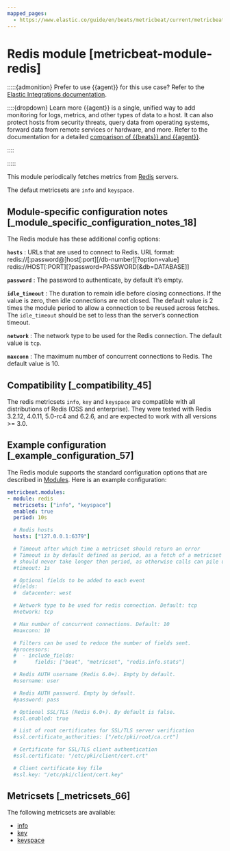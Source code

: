 ```yaml
---
mapped_pages:
  - https://www.elastic.co/guide/en/beats/metricbeat/current/metricbeat-module-redis.html
---
```


# Redis module [metricbeat-module-redis]

:::::{admonition} Prefer to use {{agent}} for this use case?
Refer to the [Elastic Integrations documentation](integration-docs://docs/reference/redis.md).

::::{dropdown} Learn more
{{agent}} is a single, unified way to add monitoring for logs, metrics, and other types of data to a host. It can also protect hosts from security threats, query data from operating systems, forward data from remote services or hardware, and more. Refer to the documentation for a detailed [comparison of {{beats}} and {{agent}}](docs-content://reference/ingestion-tools/fleet/index.md).

::::


:::::


This module periodically fetches metrics from [Redis](http://redis.io/) servers.

The defaut metricsets are `info` and `keyspace`.


## Module-specific configuration notes [_module_specific_configuration_notes_18]

The Redis module has these additional config options:

**`hosts`**
:   URLs that are used to connect to Redis. URL format: redis://[:password@]host[:port][/db-number][?option=value] redis://HOST[:PORT][?password=PASSWORD[&db=DATABASE]]

**`password`**
:   The password to authenticate, by default it’s empty.

**`idle_timeout`**
:   The duration to remain idle before closing connections. If the value is zero, then idle connections are not closed. The default value is 2 times the module period to allow a connection to be reused across fetches. The `idle_timeout` should be set to less than the server’s connection timeout.

**`network`**
:   The network type to be used for the Redis connection. The default value is `tcp`.

**`maxconn`**
:   The maximum number of concurrent connections to Redis. The default value is 10.


## Compatibility [_compatibility_45]

The redis metricsets `info`, `key` and `keyspace` are compatible with all distributions of Redis (OSS and enterprise). They were tested with Redis 3.2.12, 4.0.11, 5.0-rc4 and 6.2.6, and are expected to work with all versions >= 3.0.


## Example configuration [_example_configuration_57]

The Redis module supports the standard configuration options that are described in [Modules](/reference/metricbeat/configuration-metricbeat.md). Here is an example configuration:

```yaml
metricbeat.modules:
- module: redis
  metricsets: ["info", "keyspace"]
  enabled: true
  period: 10s

  # Redis hosts
  hosts: ["127.0.0.1:6379"]

  # Timeout after which time a metricset should return an error
  # Timeout is by default defined as period, as a fetch of a metricset
  # should never take longer then period, as otherwise calls can pile up.
  #timeout: 1s

  # Optional fields to be added to each event
  #fields:
  #  datacenter: west

  # Network type to be used for redis connection. Default: tcp
  #network: tcp

  # Max number of concurrent connections. Default: 10
  #maxconn: 10

  # Filters can be used to reduce the number of fields sent.
  #processors:
  #  - include_fields:
  #      fields: ["beat", "metricset", "redis.info.stats"]

  # Redis AUTH username (Redis 6.0+). Empty by default.
  #username: user

  # Redis AUTH password. Empty by default.
  #password: pass

  # Optional SSL/TLS (Redis 6.0+). By default is false.
  #ssl.enabled: true

  # List of root certificates for SSL/TLS server verification
  #ssl.certificate_authorities: ["/etc/pki/root/ca.crt"]

  # Certificate for SSL/TLS client authentication
  #ssl.certificate: "/etc/pki/client/cert.crt"

  # Client certificate key file
  #ssl.key: "/etc/pki/client/cert.key"
```


## Metricsets [_metricsets_66]

The following metricsets are available:

* [info](/reference/metricbeat/metricbeat-metricset-redis-info.md)
* [key](/reference/metricbeat/metricbeat-metricset-redis-key.md)
* [keyspace](/reference/metricbeat/metricbeat-metricset-redis-keyspace.md)




